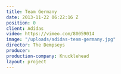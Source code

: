 ```yaml
---
title: Team Germany
date: 2013-11-22 06:22:16 Z
position: 0
client: Adidas
video: https://vimeo.com/80059014
image: "/uploads/adidas-team-germany.jpg"
director: The Dempseys
producer: 
production-company: Knucklehead
layout: project
---
```


